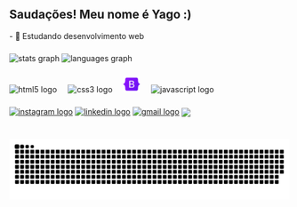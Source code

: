 <h2 align="left">Saudações! Meu nome é Yago :)</h2>
- 🌱 Estudando desenvolvimento web

###

<div>
  <img src="https://github-readme-stats.vercel.app/api?username=yagosoares7&hide_title=false&hide_rank=false&show_icons=true&include_all_commits=true&count_private=true&disable_animations=false&theme=github_dark&locale=en&hide_border=false" height="150" alt="stats graph"  />
  <img src="https://github-readme-stats.vercel.app/api/top-langs?username=yagosoares7&locale=en&hide_title=false&layout=compact&card_width=320&langs_count=5&theme=github_dark&hide_border=false" height="150" alt="languages graph"  />
</div>

###

<div align="left">
  <img src="https://cdn.jsdelivr.net/gh/devicons/devicon/icons/html5/html5-original.svg" height="30" alt="html5 logo"  />
  <img width="12" />
  <img src="https://cdn.jsdelivr.net/gh/devicons/devicon/icons/css3/css3-original.svg" height="30" alt="css3 logo"  />
  <img width="12" />
  <img src="https://raw.githubusercontent.com/devicons/devicon/master/icons/bootstrap/bootstrap-original.svg" height="30" alt="bootstrap logo" />
  <img width="12" />
  <img src="https://cdn.jsdelivr.net/gh/devicons/devicon/icons/javascript/javascript-original.svg" height="30" alt="javascript logo" />
</div>



###

<div align="left">
  <a href="https://www.instagram.com/_yagosoares_?igsh=MWhiMmV2NmFncHF4bw==" target="_blank"><img src="https://img.shields.io/static/v1?message=Instagram&logo=instagram&label=&color=E60063&logoColor=white&labelColor=&style=for-the-badge" height="35" alt="instagram logo"  /></a>
  <a href="https://www.linkedin.com/in/yago-soares-29b8a22a8?utm_source=share&utm_campaign=share_via&utm_content=profile&utm_medium=android_app" target="_blank"><img src="https://img.shields.io/static/v1?message=LinkedIn&logo=linkedin&label=&color=0051E6&logoColor=white&labelColor=&style=for-the-badge" height="35" alt="linkedin logo"  /></a>
  <a href = "mailto:yago.psoares@gmail.com"><img src="https://img.shields.io/static/v1?message=Gmail&logo=gmail&label=&color=1C1C1C&logoColor=white&labelColor=&style=for-the-badge" height="35" alt="gmail logo"  /></a>
  <img align="center" height="150" src="https://steamuserimages-a.akamaihd.net/ugc/2009201438118984930/76511BEE253E3AA0B4D21F71BDBFDB9BB251448F/?imw=5000&imh=5000&ima=fit&impolicy=Letterbox&imcolor=%23000000&letterbox=false"  />
</div>

###

<br clear="both">

<img src="https://raw.githubusercontent.com/yagosoares7/yagosoares7/output/snake.svg" alt="Snake animation" />

###
